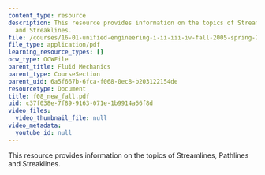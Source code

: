 ```yaml
---
content_type: resource
description: This resource provides information on the topics of Streamlines, Pathlines
  and Streaklines.
file: /courses/16-01-unified-engineering-i-ii-iii-iv-fall-2005-spring-2006/c37f038e7f899163071e1b9914a66f8d_f08_new_fall.pdf
file_type: application/pdf
learning_resource_types: []
ocw_type: OCWFile
parent_title: Fluid Mechanics
parent_type: CourseSection
parent_uid: 6a5f667b-6fca-f068-0ec8-b203122154de
resourcetype: Document
title: f08_new_fall.pdf
uid: c37f038e-7f89-9163-071e-1b9914a66f8d
video_files:
  video_thumbnail_file: null
video_metadata:
  youtube_id: null
---
```

This resource provides information on the topics of Streamlines, Pathlines and Streaklines.

